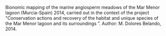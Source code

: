 Bionomic mapping of the marine angiosperm meadows of the Mar Menor lagoon (Murcia-Spain) 2014, carried out in the context of the project "Conservation actions and recovery of the habitat and unique species of the Mar Menor lagoon and its surroundings ”.
Author: M. Dolores Belando, 2014.

